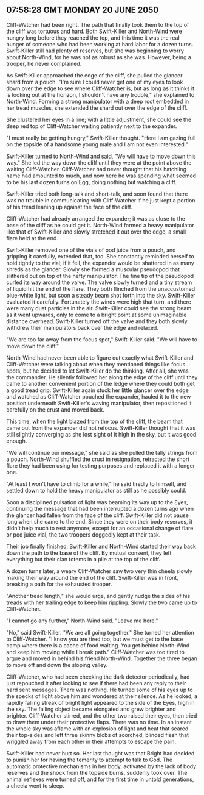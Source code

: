 ## 07:58:28 GMT MONDAY 20 JUNE 2050
Cliff-Watcher had been right. The path that finally took them to the top of the cliff was tortuous and hard. Both Swift-Killer and North-Wind were hungry long before they reached the top, and this time it was the real hunger of someone who had been working at hard labor for a dozen turns. Swift-Killer still had plenty of reserves, but she was beginning to worry about North-Wind, for he was not as robust as she was. However, being a trooper, he never complained.

As Swift-Killer approached the edge of the cliff, she pulled the glancer shard from a pouch. "I'm sure I could never get one of my eyes to look down over the edge to see where Cliff-Watcher is, but as long as it thinks it is looking out at the horizon, I shouldn't have any trouble," she explained to North-Wind. Forming a strong manipulator with a deep root embedded in her tread muscles, she extended the shard out over the edge of the cliff.

She clustered her eyes in a line; with a little adjustment, she could see the deep red top of Cliff-Watcher waiting patiently next to the expander.

"I must really be getting hungry," Swift-Killer thought. "Here I am gazing full on the topside of a handsome young male and I am not even interested."

Swift-Killer turned to North-Wind and said, "We will have to move down this way." She led the way down the cliff until they were at the point above the waiting Cliff-Watcher. Cliff-Watcher had never thought that his hatchling name had amounted to much, and now here he was spending what seemed to be his last dozen turns on Egg, doing nothing but watching a cliff.

Swift-Killer tried both long-talk and short-talk, and soon found that there was no trouble in communicating with Cliff-Watcher if he just kept a portion of his tread leaning up against the face of the cliff.

Cliff-Watcher had already arranged the expander; it was as close to the base of the cliff as he could get it. North-Wind formed a heavy manipulator like that of Swift-Killer and slowly stretched it out over the edge, a small flare held at the end.

Swift-Killer removed one of the vials of pod juice from a pouch, and gripping it carefully, extended that, too. She constantly reminded herself to hold tightly to the vial; if it fell, the expander would be shattered in as many shreds as the glancer. Slowly she formed a muscular pseudopod that slithered out on top of the hefty manipulator. The fine tip of the pseudopod curled its way around the valve. The valve slowly turned and a tiny stream of liquid hit the end of the flare. They both flinched from the unaccustomed blue-white light, but soon a steady beam shot forth into the sky. Swift-Killer evaluated it carefully. Fortunately the winds were high that turn, and there were many dust particles in the air. Swift-Killer could see the strong beam as it went upwards, only to come to a bright point at some unimaginable distance overhead. Swift-Killer turned off the valve and they both slowly withdrew their manipulators back over the edge and relaxed.

"We are too far away from the focus spot," Swift-Killer said. "We will have to move down the cliff."

North-Wind had never been able to figure out exactly what Swift-Killer and Cliff-Watcher were talking about when they mentioned things like focus spots, but he decided to let Swift-Killer do the thinking. After all, she was the commander. He silently followed her along the edge of the cliff until they came to another convenient portion of the ledge where they could both get a good tread grip. Swift-Killer again stuck her little glancer over the edge and watched as Cliff-Watcher pouched the expander, hauled it to the new position underneath Swift-Killer's waving manipulator, then repositioned it carefully on the crust and moved back.

This time, when the light blazed from the top of the cliff, the beam that came out from the expander did not refocus. Swift-Killer thought that it was still slightly converging as she lost sight of it high in the sky, but it was good enough.

"We will continue our message," she said as she pulled the tally strings from a pouch. North-Wind shuffled the crust in resignation, retracted the short flare they had been using for testing purposes and replaced it with a longer one.

"At least I won't have to climb for a while," he said tiredly to himself, and settled down to hold the heavy manipulator as still as he possibly could.

Soon a disciplined pulsation of light was beaming its way up to the Eyes, continuing the message that had been interrupted a dozen turns ago when the glancer had fallen from the face of the cliff. Swift-Killer did not pause long when she came to the end. Since they were on their body reserves, it didn't help much to rest anymore; except for an occasional change of flare or pod juice vial, the two troopers doggedly kept at their task.

Their job finally finished, Swift-Killer and North-Wind started their way back down the path to the base of the cliff. By mutual consent, they left everything but their clan totems in a pile at the top of the cliff.

A dozen turns later, a weary Cliff-Watcher saw two very thin cheela slowly making their way around the end of the cliff. Swift-Killer was in front, breaking a path for the exhausted trooper.

"Another tread length," she would urge, and gently nudge the sides of his treads with her trailing edge to keep him rippling. Slowly the two came up to Cliff-Watcher.

"I cannot go any further," North-Wind said. "Leave me here."

"No," said Swift-Killer. "We are all going together." She turned her attention to Cliff-Watcher. "I know you are tired too, but we must get to the base camp where there is a cache of food waiting. You get behind North-Wind and keep him moving while I break path." Cliff-Watcher was too tired to argue and moved in behind his friend North-Wind. Together the three began to move off and down the sloping valley.

Cliff-Watcher, who had been checking the dark detector periodically, had just repouched it after looking to see if there had been any reply to their hard sent messages. There was nothing. He turned some of his eyes up to the specks of light above him and wondered at their silence. As he looked, a rapidly falling streak of bright light appeared to the side of the Eyes, high in the sky. The falling object became elongated and grew brighter and brighter. Cliff-Watcher stirred, and the other two raised their eyes, then tried to draw them under their protective flaps. There was no time. In an instant the whole sky was aflame with an explosion of light and heat that seared their top-sides and left three skinny blobs of scorched, blinded flesh that wriggled away from each other in their attempts to escape the pain.

Swift-Killer had never hurt so. Her last thought was that Bright had decided to punish her for having the temerity to attempt to talk to God. The automatic protective mechanisms in her body, activated by the lack of body reserves and the shock from the topside burns, suddenly took over. The animal reflexes were turned off, and for the first time in untold generations, a cheela went to sleep.
